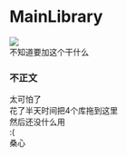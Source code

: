 # MainLibrary
[![](https://jitpack.io/v/HoshinoTented/MainLibrary.svg)](https://jitpack.io/#HoshinoTented/MainLibrary)  
不知道要加这个干什么  
### 不正文
太可怕了  
花了半天时间把4个库拖到这里  
然后还没什么用  
:(  
桑心
